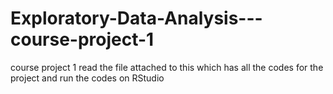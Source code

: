 # Exploratory-Data-Analysis---course-project-1
course project 1
read the file attached to this which has all the codes for the project and run the codes on RStudio
